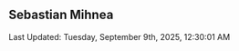 <h2>Sebastian Mihnea</h2>

<!--RECENT_ACTIVITY:start-->
<!--RECENT_ACTIVITY:end-->
<!--RECENT_ACTIVITY:last_update-->
Last Updated: Tuesday, September 9th, 2025, 12:30:01 AM
<!--RECENT_ACTIVITY:last_update_end-->

<!---LOL-STATS-START-HERE--->
<!---LOL-STATS-END-HERE--->
